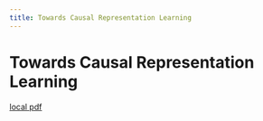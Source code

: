 ```yaml
---
title: Towards Causal Representation Learning
---
```


# Towards Causal Representation Learning

[local pdf](../../../pdfs/Towards%20Causal%20Representation%20Learning.pdf)
